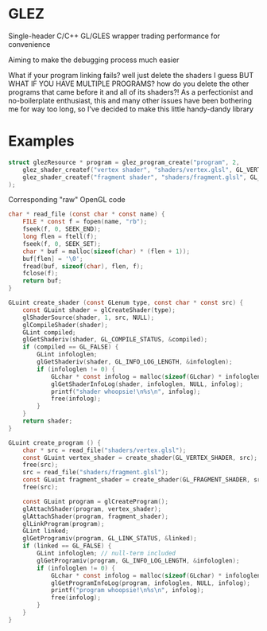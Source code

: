# GLEZ
Single-header C/C++ GL/GLES wrapper trading performance for convenience

Aiming to make the debugging process much easier 

What if your program linking fails? well just delete the shaders I guess
BUT WHAT IF YOU HAVE MULTIPLE PROGRAMS? how do you delete the other programs that came before it and all of its shaders?!
As a perfectionist and no-boilerplate enthusiast, this and many other issues have been bothering me for way too long, so I've decided to make this little handy-dandy library

# Examples

```c
struct glezResource * program = glez_program_create("program", 2,
    glez_shader_createf("vertex shader", "shaders/vertex.glsl", GL_VERTEX_SHADER),
    glez_shader_createf("fragment shader", "shaders/fragment.glsl", GL_FRAGMENT_SHADER)
);
```

Corresponding "raw" OpenGL code

```c
char * read_file (const char * const name) {
    FILE * const f = fopen(name, "rb");
    fseek(f, 0, SEEK_END);
    long flen = ftell(f);
    fseek(f, 0, SEEK_SET);
    char * buf = malloc(sizeof(char) * (flen + 1));
    buf[flen] = '\0';
    fread(buf, sizeof(char), flen, f);
    fclose(f);
    return buf;
}

GLuint create_shader (const GLenum type, const char * const src) {
    const GLuint shader = glCreateShader(type);
    glShaderSource(shader, 1, src, NULL);
    glCompileShader(shader);
    GLint compiled;
    glGetShaderiv(shader, GL_COMPILE_STATUS, &compiled);
    if (compiled == GL_FALSE) {
        GLint infologlen;
        glGetShaderiv(shader, GL_INFO_LOG_LENGTH, &infologlen);
        if (infologlen != 0) {
            GLchar * const infolog = malloc(sizeof(GLchar) * infologlen);
            glGetShaderInfoLog(shader, infologlen, NULL, infolog);
            printf("shader whoopsie!\n%s\n", infolog);
            free(infolog);
        }
    }
    return shader;
}

GLuint create_program () {
    char * src = read_file("shaders/vertex.glsl");
    const GLuint vertex_shader = create_shader(GL_VERTEX_SHADER, src);
    free(src);
    src = read_file("shaders/fragment.glsl");
    const GLuint fragment_shader = create_shader(GL_FRAGMENT_SHADER, src);
    free(src);

    const GLuint program = glCreateProgram();
    glAttachShader(program, vertex_shader);
    glAttachShader(program, fragment_shader);
    glLinkProgram(program);
    GLint linked;
    glGetProgramiv(program, GL_LINK_STATUS, &linked);
    if (linked == GL_FALSE) {
        GLint infologlen; // null-term included
        glGetProgramiv(program, GL_INFO_LOG_LENGTH, &infologlen);
        if (infologlen != 0) {
            GLchar * const infolog = malloc(sizeof(GLchar) * infologlen); // freed in glez_free()
            glGetProgramInfoLog(program, infologlen, NULL, infolog);
            printf("program whoopsie!\n%s\n", infolog);
            free(infolog);
        }
    }
}
```
